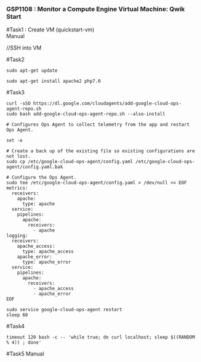 ###  GSP1108 :  Monitor a Compute Engine Virtual Machine: Qwik Start 

#Task1 : Create VM (quickstart-vm)  
Manual

//SSH into VM

#Task2 
```
sudo apt-get update

sudo apt-get install apache2 php7.0
```

#Task3 
```
curl -sSO https://dl.google.com/cloudagents/add-google-cloud-ops-agent-repo.sh
sudo bash add-google-cloud-ops-agent-repo.sh --also-install

# Configures Ops Agent to collect telemetry from the app and restart Ops Agent.

set -e

# Create a back up of the existing file so existing configurations are not lost.
sudo cp /etc/google-cloud-ops-agent/config.yaml /etc/google-cloud-ops-agent/config.yaml.bak

# Configure the Ops Agent.
sudo tee /etc/google-cloud-ops-agent/config.yaml > /dev/null << EOF
metrics:
  receivers:
    apache:
      type: apache
  service:
    pipelines:
      apache:
        receivers:
          - apache
logging:
  receivers:
    apache_access:
      type: apache_access
    apache_error:
      type: apache_error
  service:
    pipelines:
      apache:
        receivers:
          - apache_access
          - apache_error
EOF

sudo service google-cloud-ops-agent restart
sleep 60

```

#Task4 

```
timeout 120 bash -c -- 'while true; do curl localhost; sleep $((RANDOM % 4)) ; done'
```


#Task5
Manual
